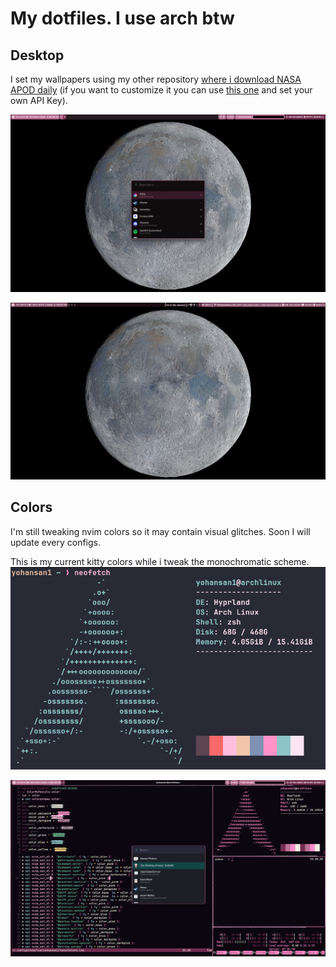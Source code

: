 # My dotfiles. I use arch btw

## Desktop

I set my wallpapers using my other repository [where i download NASA APOD daily](https://github.com/yohanduartep/APOD) (if you want to customize it you can use [this one](https://github.com/yohanduartep/APOD-Script) and set your own API Key).

![Monitor1](https://raw.githubusercontent.com/yohanduartep/Dotfiles-btw/refs/heads/master/Images/monitor1.png)

![Desktop](https://raw.githubusercontent.com/yohanduartep/Dotfiles-btw/refs/heads/master/Images/desktop.png)

## Colors

I'm still tweaking nvim colors so it may contain visual glitches. Soon I will update every configs.

This is my current kitty colors while i tweak the monochromatic scheme.
![Current Neofetch](https://raw.githubusercontent.com/yohanduartep/Dotfiles-btw/refs/heads/master/Images/neofetch.png)

![Colors](https://raw.githubusercontent.com/yohanduartep/Dotfiles-btw/refs/heads/master/Images/colors.png)
